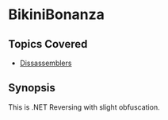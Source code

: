# BikiniBonanza

## Topics Covered

- [Dissassemblers](/reverse-engineering/what-are-disassemblers/)
## Synopsis

This is .NET Reversing with slight obfuscation.